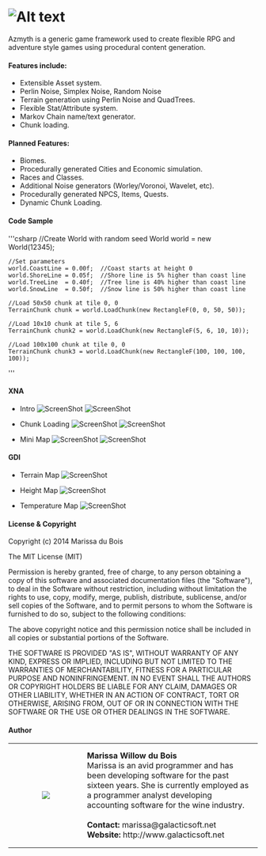 # ![Alt text](http://i.imgur.com/3ZGERJM.png)
Azmyth is a generic game framework used to create flexible RPG and adventure style games using procedural content generation.  
	
#### Features include:
- Extensible Asset system.
- Perlin Noise, Simplex Noise, Random Noise
- Terrain generation using Perlin Noise and QuadTrees.
- Flexible Stat/Attribute system.
- Markov Chain name/text generator.
- Chunk loading.

#### Planned Features:
- Biomes.
- Procedurally generated Cities and Economic simulation.
- Races and Classes.
- Additional Noise generators (Worley/Voronoi, Wavelet, etc).
- Procedurally generated NPCS, Items, Quests.
- Dynamic Chunk Loading.

#### Code Sample

'''csharp
	//Create World with random seed
	World world = new World(12345);
	
	//Set parameters
	world.CoastLine = 0.00f;  //Coast starts at height 0
	world.ShoreLine = 0.05f;  //Shore line is 5% higher than coast line
	world.TreeLine  = 0.40f;  //Tree line is 40% higher than coast line
	world.SnowLine  = 0.50f;  //Snow line is 50% higher than coast line
	
	//Load 50x50 chunk at tile 0, 0
	TerrainChunk chunk = world.LoadChunk(new RectangleF(0, 0, 50, 50));
	
	//Load 10x10 chunk at tile 5, 6
	TerrainChunk chunk2 = world.LoadChunk(new RectangleF(5, 6, 10, 10));
	
	//Load 100x100 chunk at tile 0, 0
	TerrainChunk chunk3 = world.LoadChunk(new RectangleF(100, 100, 100, 100));
'''
#### XNA
- Intro
![ScreenShot](http://i.imgur.com/4jJVU4e.png)
![ScreenShot](http://i.imgur.com/kjeI0zo.png)

- Chunk Loading
![ScreenShot](http://i.imgur.com/dXJ3UPk.png)
![ScreenShot](http://i.imgur.com/nkxVyAN.png)

- Mini Map
![ScreenShot](http://i.imgur.com/9FyRYfY.png)
![ScreenShot](http://i.imgur.com/zuaQza5.png)

#### GDI
- Terrain Map
![ScreenShot](http://i.imgur.com/V0Nfvx6.png)

- Height Map
![ScreenShot](http://i.imgur.com/9lYTbOv.png)

- Temperature Map
![ScreenShot](http://i.imgur.com/PQq61hR.png)

#### License & Copyright

Copyright (c) 2014 Marissa du Bois

The MIT License (MIT)

Permission is hereby granted, free of charge, to any person obtaining a copy
of this software and associated documentation files (the "Software"), to deal
in the Software without restriction, including without limitation the rights
to use, copy, modify, merge, publish, distribute, sublicense, and/or sell
copies of the Software, and to permit persons to whom the Software is
furnished to do so, subject to the following conditions:

The above copyright notice and this permission notice shall be included in all
copies or substantial portions of the Software.

THE SOFTWARE IS PROVIDED "AS IS", WITHOUT WARRANTY OF ANY KIND, EXPRESS OR
IMPLIED, INCLUDING BUT NOT LIMITED TO THE WARRANTIES OF MERCHANTABILITY,
FITNESS FOR A PARTICULAR PURPOSE AND NONINFRINGEMENT. IN NO EVENT SHALL THE
AUTHORS OR COPYRIGHT HOLDERS BE LIABLE FOR ANY CLAIM, DAMAGES OR OTHER
LIABILITY, WHETHER IN AN ACTION OF CONTRACT, TORT OR OTHERWISE, ARISING FROM,
OUT OF OR IN CONNECTION WITH THE SOFTWARE OR THE USE OR OTHER DEALINGS IN THE
SOFTWARE.

#### Author
<p>
<table width="100%" cellpadding="0" cellspacing="0">
<tr  width="100%" height="211px" cellpadding="0" cellspacing="0">
<td cellpadding="0" cellspacing="0" height="211px" width="135px"><center><img src="http://i.imgur.com/H98nfdu.jpg"  /></center></td>
<td >
<strong>Marissa Willow du Bois</strong>
<br>
Marissa is an avid programmer and has been developing software for the past sixteen years. She is currently employed as a programmer analyst developing accounting software for the wine industry.
<br>
<br>
<strong>Contact:</strong> marissa@galacticsoft.net
<br>
<strong>Website:</strong> http://www.galacticsoft.net
</td>
</tr>
</table>
<p>
